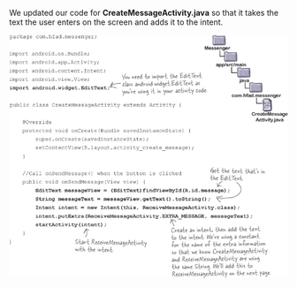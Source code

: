 We updated our code for **CreateMessageActivity.java** so that it takes the text the user enters on the screen and adds it to the intent. 

![](.guides/img/30code.png)